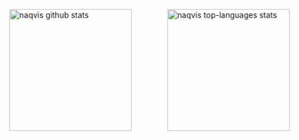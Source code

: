 <div>
  <img align="left" height="220em" alt="naqvis github stats" src="https://github-readme-stats.vercel.app/api?username=naqvis&show_icons=true" />
  <img align="right" height="220em" alt="naqvis top-languages stats" src="https://github-readme-stats.vercel.app/api/top-langs/?username=naqvis" />
</div>
